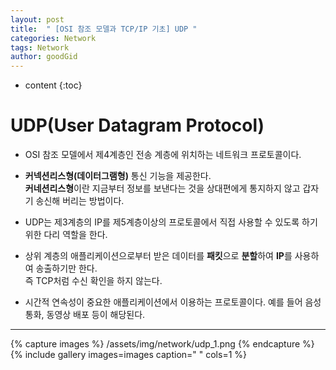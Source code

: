 ```yaml
---
layout: post
title:  " [OSI 참조 모델과 TCP/IP 기초] UDP "
categories: Network
tags: Network
author: goodGid
---
```

* content
{:toc}


# UDP(User Datagram Protocol)

* OSI 참조 모델에서 제4계층인 전송 계층에 위치하는 네트워크 프로토콜이다.

* <b>커넥션리스형(데이터그램형)</b> 통신 기능을 제공한다. <br> <b>커네션리스형</b>이란 지금부터 정보를 보낸다는 것을 상대편에게 통지하지 않고 갑자기 송신해 버리는 방법이다.

* UDP는 제3계층의 IP를 제5계층이상의 프로토콜에서 직접 사용할 수 있도록 하기 위한 다리 역할을 한다.

* 상위 계층의 애플리케이션으로부터 받은 데이터를 <b>패킷</b>으로 <b>분할</b>하여 <b>IP</b>를 사용하여 송출하기만 한다. <br> 즉 TCP처럼 수신 확인을 하지 않는다.

* 시간적 연속성이 중요한 애플리케이션에서 이용하는 프로토콜이다. 예를 들어 음성 통화, 동영상 배포 등이 해당된다.

---

{% capture images %}
    /assets/img/network/udp_1.png
{% endcapture %}
{% include gallery images=images caption=" " cols=1 %}

